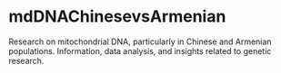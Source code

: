 # mdDNAChinesevsArmenian
Research on mitochondrial DNA, particularly in Chinese and Armenian populations. Information, data analysis, and insights related to genetic research. 
